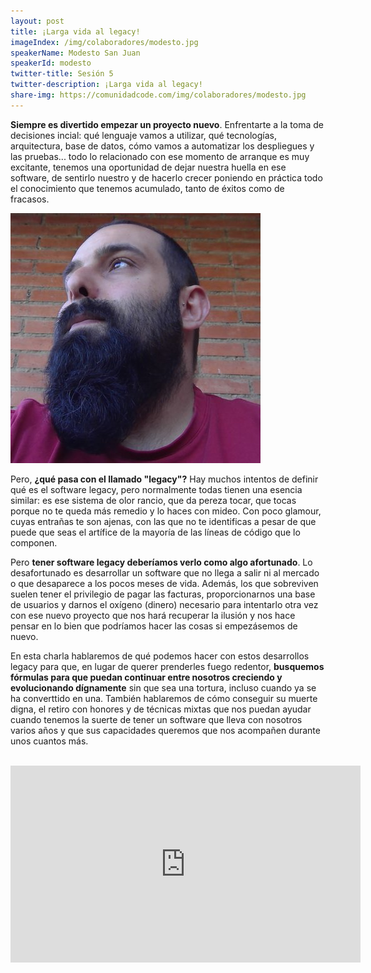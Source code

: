 ```yaml
---
layout: post
title: ¡Larga vida al legacy!
imageIndex: /img/colaboradores/modesto.jpg
speakerName: Modesto San Juan
speakerId: modesto
twitter-title: Sesión 5
twitter-description: ¡Larga vida al legacy!
share-img: https://comunidadcode.com/img/colaboradores/modesto.jpg
---
```


**Siempre es divertido empezar un proyecto nuevo**. Enfrentarte a la toma de decisiones incial: qué lenguaje vamos a utilizar, qué tecnologías, arquitectura, base de datos, cómo vamos a automatizar los despliegues y las pruebas... todo lo relacionado con ese momento de arranque es muy excitante, tenemos una oportunidad de dejar nuestra huella en ese software, de sentirlo nuestro y de hacerlo crecer poniendo en práctica todo el conocimiento que tenemos acumulado, tanto de éxitos como de fracasos.

<div class="next-session-image">
<a href="../colaboradores/modesto"><img src="/img/colaboradores/modesto.jpg"></a>
</div>

Pero, **¿qué pasa con el llamado "legacy"?** Hay muchos intentos de definir qué es el software legacy, pero normalmente todas tienen una esencia similar: es ese sistema de olor rancio, que da pereza tocar, que tocas porque no te queda más remedio y lo haces con mideo. Con poco glamour, cuyas entrañas te son ajenas, con las que no te identificas a pesar de que puede que seas el artífice de la mayoría de las líneas de código que lo componen.

Pero **tener software legacy deberíamos verlo como algo afortunado**. Lo desafortunado es desarrollar un software que no llega a salir ni al mercado o que desaparece a los pocos meses de vida. Además, los que sobreviven suelen tener el privilegio de pagar las facturas, proporcionarnos una base de usuarios y darnos el oxígeno (dinero) necesario para intentarlo otra vez con ese nuevo proyecto que nos hará recuperar la ilusión y nos hace pensar en lo bien que podríamos hacer las cosas si empezásemos de nuevo.

En esta charla hablaremos de qué podemos hacer con estos desarrollos legacy para que, en lugar de querer prenderles fuego redentor, **busquemos fórmulas para que puedan continuar entre nosotros creciendo y evolucionando dígnamente** sin que sea una tortura, incluso cuando ya se ha converttido en una. También hablaremos de cómo conseguir su muerte digna, el retiro con honores y de técnicas mixtas que nos puedan ayudar cuando tenemos la suerte de tener un software que lleva con nosotros varios años y que sus capacidades queremos que nos acompañen durante unos cuantos más.

<br/>

<iframe class="youtube" width="560" height="315" src="https://www.youtube.com/embed/spfFjIxmkBQ" frameborder="0" allowfullscreen title="Video de Youtube: Larga vida al legacy code"></iframe>
